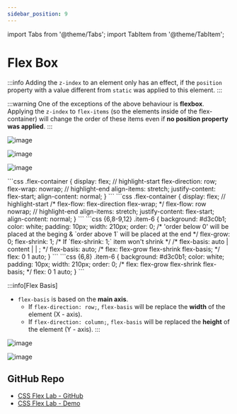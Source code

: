 ```yaml
---
sidebar_position: 9
---
```


import Tabs from '@theme/Tabs';
import TabItem from '@theme/TabItem';

# Flex Box

:::info
Adding the `z-index`  to an element only has an effect, if the `position`  property with a value different from `static`  was applied to this element.
:::

:::warning
One of the exceptions of the above behaviour is **flexbox**. Applying the `z-index`  to `flex-items` (so the elements inside of the flex-container) will change the order of these items even if **no position property was applied**.
:::

![image](https://github.com/actionanand/css-uhost/assets/46064269/d3d2a89b-8fcd-4e0f-9fd8-1019b42bd092)

![image](https://github.com/actionanand/css-uhost/assets/46064269/a74def38-45f2-4272-97cc-ea4f4a1a9830)

![image](https://github.com/actionanand/css-uhost/assets/46064269/94fcbbda-ffff-48ec-a6d5-4d98a0d0cbc8)

<Tabs>
  <TabItem value="flex" label="Flex">
  ```css
  .flex-container {
    display: flex;
    // highlight-start
    flex-direction: row;
    flex-wrap: nowrap;
    // highlight-end
    align-items: stretch;
    justify-content: flex-start;
    align-content: normal;
  }
  ```
  </TabItem>
  <TabItem value="flex-short" label="Flex - Shorthand">
    ```css
    .flex-container {
      display: flex;
      // highlight-start
      /* 
        flex-flow: flex-direction flex-wrap;
      */
      flex-flow: row nowrap;
      // highlight-end
      align-items: stretch;
      justify-content: flex-start;
      align-content: normal;
    }
  ```
  </TabItem>
</Tabs>

<Tabs>
  <TabItem value="flex" label="Flex">
  ```css {6,8-9,12}
  .item-6 {
    background: #d3c0b1;
    color: white;
    padding: 10px;
    width: 210px;
    order: 0;
    /* 'order below 0' will be placed at the beging & `order above 1` will be placed at the end */
    flex-grow: 0;
    flex-shrink: 1;
    /* If `flex-shrink: 1;` item won't shrink */
    /* flex-basis: auto | content | <width> | <height>; */
    flex-basis: auto;
    /* flex: flex-grow flex-shrink flex-basis; */
    flex: 0 1 auto;
  }
  ```
  </TabItem>
  <TabItem value="flex-short" label="Flex - Shorthand">
  ```css {6,8}
  .item-6 {
    background: #d3c0b1;
    color: white;
    padding: 10px;
    width: 210px;
    order: 0;
    /* flex: flex-grow flex-shrink flex-basis; */
    flex: 0 1 auto;
  }
  ```
  </TabItem>
</Tabs>


:::info[Flex Basis]
* `flex-basis` is based on the **main axis**. 
    - If `flex-direction: row;`, `flex-basis` will be replace the **width** of the element (X - axis).
    - If `flex-direction: column;`, `flex-basis` will be replaced the **height** of the element (Y - axis).
:::

![image](https://github.com/actionanand/css-uhost/assets/46064269/537ba735-7595-4a4a-a807-c35f99cb26fa)

![image](https://github.com/actionanand/css-uhost/assets/46064269/9d87bd97-0daa-4843-b14a-0e6c9c37cee7)

## GitHub Repo

* [CSS Flex Lab - GitHub](https://github.com/actionanand/css-flex-lab)
* [CSS Flex Lab - Demo](https://actionanand.github.io/css-flex-lab/)

